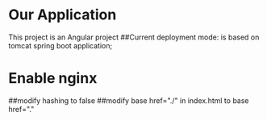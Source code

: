 # Our Application
This project is an Angular project
##Current deployment mode: is based on tomcat spring boot application;
# Enable nginx
##modify hashing to false
##modify  base href="./" in index.html to base href="."


